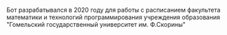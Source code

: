Бот разрабатывался в 2020 году для работы с расписанием факультета математики и технологий программирования учреждения образования "Гомельский государственный университет им. Ф.Скорины"